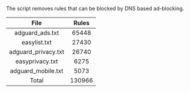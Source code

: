The script removes rules that can be blocked by DNS based ad-blocking.


| File | Rules |
|:----:|:-----:|
| adguard_ads.txt | 65448 |
| easylist.txt | 27430 |
| adguard_privacy.txt | 26740 |
| easyprivacy.txt | 6275 |
| adguard_mobile.txt | 5073 |
| Total | 130966 |